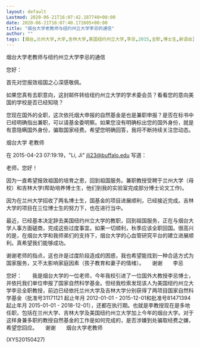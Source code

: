 ```yaml
---
layout: default
Lastmod: 2020-06-21T16:07:42.187740+00:00
date: 2020-06-21T16:07:40.172605+00:00
title: "烟台大学老教师与纽约州立大学李忌的通信"
author: ""
tags: [烟台,兰州大学,大学,吉林大学,美国纽约州立大学,李忌,2015,全职,博士生,新语丝]
---
```


烟台大学老教师与纽约州立大学李忌的通信

您好：

首先对您报效祖国之心深感敬佩。

如果您真有去职意向，这封邮件转给纽约州立大学的学术委会员？看看您的意向美国的学校是否已经知晓？

您现在国外的全职，这次依托烟大申报的自然基金是也是兼职申报？是否在标书中已经明确指出兼职，可以请基金委明察。如果您没有明确标出您的国外身份，就是有意隐瞒国外身份，骗取国家经费。希望您明确回答，我将不断持续关注您动态。

烟台大学 老教师

在 2015-04-23 07:19:19，"Li, Ji" <jli23@buffalo.edu> 写道：

老师，您好！

因为一直希望报效祖国的培育之恩，回到祖国服务。兼职教授受聘于兰州大学（母校）和吉林大学(帮助培养博士生，他们到我的实验室完成部分博士论文工作)。

因为在兰州大学招收了两名博士生，国基金的项目进展顺利，已经接近完成。吉林大学的项目在三位博士生的努力下，也在进行当中。

最近，已经基本决定辞去美国纽约州立大学的教职，回到祖国服务，正在与烟台大学人事方面磋商，完成这些过度事宜。如果一切顺利，秋季应该全职回国。很高兴的是，在烟台大学和我师弟们的支持下，烟台大学的心血管研究平台的建立进展顺利。真希望我们能够成功。

谢谢老师的指点，这也许是过度阶段造成的困惑，我也希望能找到一种合适方式为国家服务，又不太影响家庭因素（孩子教育和妻子的情绪）。　　谢谢　　李忌

您好：　　我是烟台大学的一位老师，今年我校引进了一位国外大教授李忌博士，并依托我们单位申报了国家自然科学基金。但经我检索发现该人为美国纽约州立大学李忌全职教授，前边已经依托兰州大学及吉林大学分别获得了两项目国家自然科学基金（批准号31171121 起止年月 2012-01-01 - 2015-12-01和批准号81471394 起止年月 2015-01-01 - 2018-12-01），还都在执行期。也就是李教授现在是多地任职，包括在兰州大学、吉林大学及美国纽约州立大学加上今年的烟台大学。对于这样身兼多职的教授自然基金的工作是如何完成的，是否涉嫌到处骗取经费之嫌，希望您回应。　　谢谢　　烟台大学老教师

(XYS20150427)

